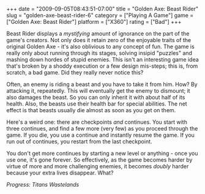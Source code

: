 +++
date = "2009-09-05T08:43:51-07:00"
title = "Golden Axe: Beast Rider"
slug = "golden-axe-beast-rider-6"
category = ["Playing A Game"]
game = ["Golden Axe: Beast Rider"]
platform = ["X360"]
rating = ["Bad"]
+++

Beast Rider displays a <i>mystifying</i> amount of ignorance on the part of the game's creators.  Not only does it retain zero of the enjoyable traits of the original Golden Axe - it's also oblivious to any concept of fun.  The game is really only about running through its stages, solving insipid "puzzles" and mashing down hordes of stupid enemies.  This isn't an interesting game idea that's broken by a shoddy execution or a few design mis-steps; this is, from scratch, a bad game.  Did they really never notice this?

Often, an enemy is riding a beast and you have to take it from him.  How?  By attacking it, repeatedly.  This will eventually get the enemy to dismount; it also damages the beast.  So you can only inherit it with about half of its health.  Also, the beasts use their health bar for special abilities.  The net effect is that beasts usually die almost as soon as you get on them.

Here's a weird one: there are checkpoints <i>and</i> continues.  You start with three continues, and find a few more (very few) as you proceed through the game.  If you die, you use a continue and instantly resume the game.  If you run out of continues, you restart from the last checkpoint.

You don't get more continues by starting a new level or anything - once you use one, it's gone forever.  So effectively, as the game becomes harder by virtue of more and more challenging enemies, it becomes <i>doubly</i> harder because your extra lives disappear.  What?

<i>Progress: Titans Wastelands</i>